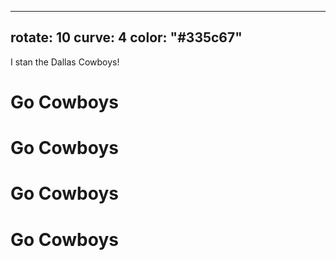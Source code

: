 --------
rotate: 10
curve: 4
color: "#335c67"
--------

I stan the Dallas Cowboys!

# Go Cowboys
# Go Cowboys
# Go Cowboys
# Go Cowboys


